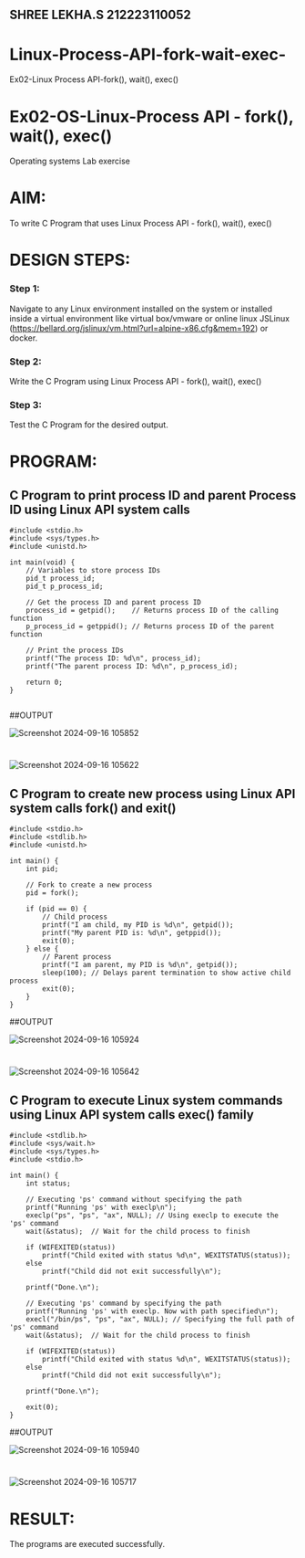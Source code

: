 ## SHREE LEKHA.S 212223110052
# Linux-Process-API-fork-wait-exec-
Ex02-Linux Process API-fork(), wait(), exec()
# Ex02-OS-Linux-Process API - fork(), wait(), exec()
Operating systems Lab exercise


# AIM:
To write C Program that uses Linux Process API - fork(), wait(), exec()

# DESIGN STEPS:

### Step 1:

Navigate to any Linux environment installed on the system or installed inside a virtual environment like virtual box/vmware or online linux JSLinux (https://bellard.org/jslinux/vm.html?url=alpine-x86.cfg&mem=192) or docker.

### Step 2:

Write the C Program using Linux Process API - fork(), wait(), exec()

### Step 3:

Test the C Program for the desired output. 

# PROGRAM:

## C Program to print process ID and parent Process ID using Linux API system calls

```
#include <stdio.h>
#include <sys/types.h>
#include <unistd.h>

int main(void) {
    // Variables to store process IDs
    pid_t process_id;
    pid_t p_process_id;

    // Get the process ID and parent process ID
    process_id = getpid();    // Returns process ID of the calling function
    p_process_id = getppid(); // Returns process ID of the parent function

    // Print the process IDs
    printf("The process ID: %d\n", process_id);
    printf("The parent process ID: %d\n", p_process_id);

    return 0;
}


```
##OUTPUT

![Screenshot 2024-09-16 105852](https://github.com/user-attachments/assets/98ae4700-f597-47cf-8a4c-3117a59ebbdf)
#

![Screenshot 2024-09-16 105622](https://github.com/user-attachments/assets/1f0c140b-6ac2-452e-a99c-9d1b7e3658ff)











## C Program to create new process using Linux API system calls fork() and exit()

```
#include <stdio.h>
#include <stdlib.h>
#include <unistd.h>

int main() {
    int pid;

    // Fork to create a new process
    pid = fork();

    if (pid == 0) {
        // Child process
        printf("I am child, my PID is %d\n", getpid());
        printf("My parent PID is: %d\n", getppid());
        exit(0);
    } else {
        // Parent process
        printf("I am parent, my PID is %d\n", getpid());
        sleep(100); // Delays parent termination to show active child process
        exit(0);
    }
}

```

##OUTPUT

![Screenshot 2024-09-16 105924](https://github.com/user-attachments/assets/602a6fbe-2554-41ec-83f5-1cfadf704bbd)

#

![Screenshot 2024-09-16 105642](https://github.com/user-attachments/assets/dcffc142-148f-41d3-afd2-1a39cc370179)




## C Program to execute Linux system commands using Linux API system calls exec() family

```
#include <stdlib.h>
#include <sys/wait.h>
#include <sys/types.h>
#include <stdio.h>

int main() {
    int status;

    // Executing 'ps' command without specifying the path
    printf("Running 'ps' with execlp\n");
    execlp("ps", "ps", "ax", NULL); // Using execlp to execute the 'ps' command
    wait(&status);  // Wait for the child process to finish

    if (WIFEXITED(status))
        printf("Child exited with status %d\n", WEXITSTATUS(status));
    else
        printf("Child did not exit successfully\n");

    printf("Done.\n");

    // Executing 'ps' command by specifying the path
    printf("Running 'ps' with execlp. Now with path specified\n");
    execl("/bin/ps", "ps", "ax", NULL); // Specifying the full path of 'ps' command
    wait(&status);  // Wait for the child process to finish

    if (WIFEXITED(status))
        printf("Child exited with status %d\n", WEXITSTATUS(status));
    else
        printf("Child did not exit successfully\n");

    printf("Done.\n");

    exit(0);
}

```

##OUTPUT

![Screenshot 2024-09-16 105940](https://github.com/user-attachments/assets/8bec4072-c5be-40dd-a08e-35f75633829a)

#
![Screenshot 2024-09-16 105717](https://github.com/user-attachments/assets/3998bcc0-8f04-4ecb-83bc-9bf0fe42b604)















# RESULT:
The programs are executed successfully.
